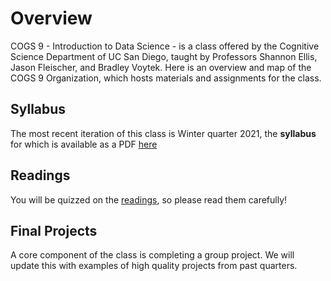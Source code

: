 # Overview

COGS 9 - Introduction to Data Science - is a class offered by the Cognitive Science Department of UC San Diego, taught by Professors Shannon Ellis, Jason Fleischer, and Bradley Voytek. Here is an overview and map of the COGS 9 Organization, which hosts materials and assignments for the class.

## Syllabus

The most recent iteration of this class is Winter quarter 2021, the **syllabus** for which is available as a PDF [here](COGS9_Wi21.pdf)

## Readings

You will be quizzed on the [readings](https://github.com/IntroDataSci/Readings), so please read them carefully!

## Final Projects

A core component of the class is completing a group project. We will update this with examples of high quality projects from past quarters.
